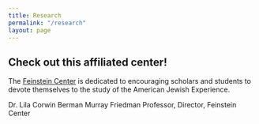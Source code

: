 ```yaml
---
title: Research
permalink: "/research"
layout: page
---
```


## Check out this affiliated center!

The [Feinstein Center](http://www.cla.temple.edu/feinsteincenter/) is dedicated to encouraging scholars and students to devote themselves to the study of the American Jewish Experience.

Dr. Lila Corwin Berman
Murray Friedman Professor, Director, Feinstein Center
